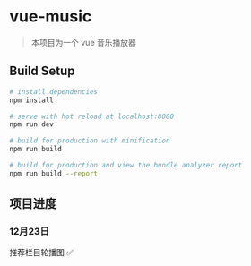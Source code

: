 # vue-music

> 本项目为一个 vue 音乐播放器

## Build Setup

``` bash
# install dependencies
npm install

# serve with hot reload at localhost:8080
npm run dev

# build for production with minification
npm run build

# build for production and view the bundle analyzer report
npm run build --report
```

## 项目进度

### 12月23日

推荐栏目轮播图 ✅
